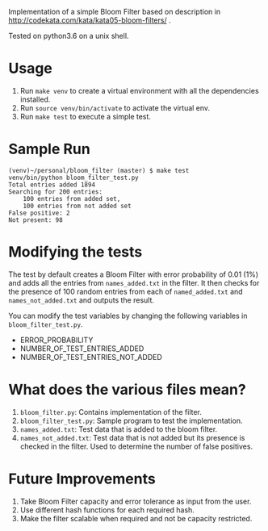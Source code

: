 Implementation of a simple Bloom Filter based on description in http://codekata.com/kata/kata05-bloom-filters/ .

Tested on python3.6 on a unix shell.

# Usage
1. Run `make venv` to create a virtual environment with all the dependencies installed.
2. Run `source venv/bin/activate` to activate the virtual env.
3. Run `make test` to execute a simple test.


# Sample Run
```
(venv)~/personal/bloom_filter (master) $ make test
venv/bin/python bloom_filter_test.py
Total entries added 1894
Searching for 200 entries:
    100 entries from added set,
    100 entries from not added set
False positive: 2
Not present: 98
```

# Modifying the tests
The test by default creates a Bloom Filter with error probability of 0.01 (1%) and adds all the entries from `names_added.txt` in the filter. 
It then checks for the presence of 100 random entries from each of `named_added.txt` and `names_not_added.txt` and outputs the result.

You can modify the test variables by changing the following variables in `bloom_filter_test.py`.
- ERROR_PROBABILITY
- NUMBER_OF_TEST_ENTRIES_ADDED
- NUMBER_OF_TEST_ENTRIES_NOT_ADDED

# What does the various files mean?

1. `bloom_filter.py`: Contains implementation of the filter.
2. `bloom_filter_test.py`: Sample program to test the implementation.
3. `names_added.txt`: Test data that is added to the bloom filter.
4. `names_not_added.txt`: Test data that is not added but its presence is checked in the filter. Used to determine the number of false positives.

# Future Improvements

1. Take Bloom Filter capacity and error tolerance as input from the user.
2. Use different hash functions for each required hash.
3. Make the filter scalable when required and not be capacity restricted.


